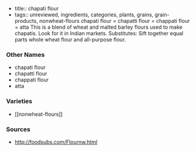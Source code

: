 - title:: chapati flour
- tags:: unreviewed, ingredients, categories, plants, grains, grain-products, nonwheat-flours
chapati flour = chapatti flour = chappati flour = atta This is a blend of wheat and malted barley flours used to make chapatis. Look for it in Indian markets. Substitutes: Sift together equal parts whole wheat flour and all-purpose flour.

### Other Names

* chapati flour
* chapatti flour
* chappati flour
* atta

### Varieties

* [[nonwheat-flours]]

### Sources
* http://foodsubs.com/Flournw.html
